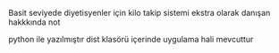 Basit seviyede diyetisyenler için kilo takip sistemi
        ekstra olarak danışan hakkkında not

python ile yazılmıştır dist klasörü içerinde uygulama hali mevcuttur
